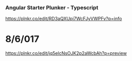 ### Angular Starter Plunker - Typescript

https://plnkr.co/edit/RD3aQXUpi7WcFJyVWPFv?p=info

# 8/6/017
https://plnkr.co/edit/jq5elcNsOJK2p2aWcbAh?p=preview

